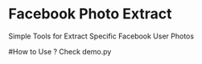 # Facebook Photo Extract
Simple Tools for Extract Specific Facebook User Photos

#How to Use ?
Check demo.py
